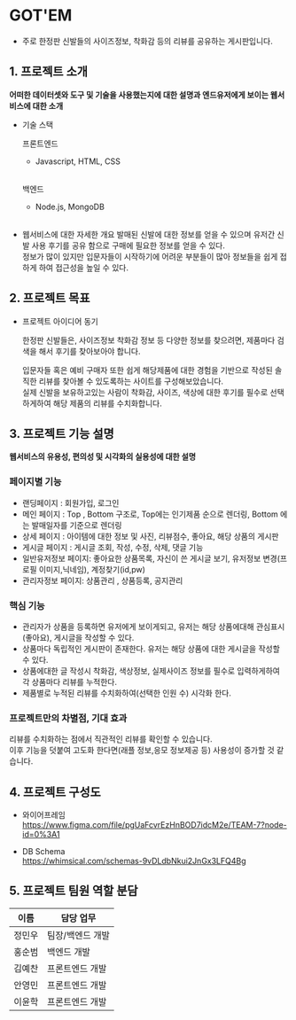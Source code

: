 # GOT'EM
- 주로 한정판 신발들의 사이즈정보, 착화감 등의 리뷰를 공유하는 게시판입니다.

## 1. 프로젝트 소개

**어떠한 데이터셋와 도구 및 기술을 사용했는지에 대한 설명과 엔드유저에게 보이는 웹서비스에 대한 소개**

  - 기술 스택<br>
    
    프론트엔드<br>
    - Javascript, HTML, CSS <br><br>

    백엔드<br>
    - Node.js, MongoDB
    <br><br>

  - 웹서비스에 대한 자세한 개요
    발매된 신발에 대한 정보를 얻을 수 있으며 유저간 신발 사용 후기를 공유 함으로 구매에 필요한 정보를 얻을 수 있다.<br>
    정보가 많이 있지만 입문자들이 시작하기에 어려운 부분들이 많아 정보들을 쉽게 접하게 하여 접근성을 높일 수 있다.

## 2. 프로젝트 목표

  - 프로젝트 아이디어 동기
  
    한정판 신발들은, 사이즈정보 착화감 정보 등 다양한 정보를 찾으려면, 제품마다 검색을 해서 후기를 
        찾아보아야 합니다.
    <br>
    
    입문자들 혹은 예비 구매자 또한 쉽게 해당제품에 대한 경험을 기반으로 작성된 솔직한 리뷰를 찾아볼 수 있도록하는 사이트를 구성해보았습니다.
    <br>
    실제 신발을 보유하고있는 사람이 착화감, 사이즈, 색상에 대한 후기를 필수로 선택하게하여 해당 제품의 리뷰를 수치화합니다.

## 3. 프로젝트 기능 설명

**웹서비스의 유용성, 편의성 및 시각화의 실용성에 대한 설명**

  ### 페이지별 기능
  - 랜딩페이지 : 회원가입, 로그인
  - 메인 페이지 : Top , Bottom 구조로, Top에는 인기제품 순으로 렌더링, Bottom 에는 발매일자를 기준으로 렌더링
  - 상세 페이지 : 아이템에 대한 정보 및 사진, 리뷰점수, 좋아요, 해당 상품의 게시판
  - 게시글 페이지 : 게시글 조회, 작성, 수정, 삭제, 댓글 기능 
  - 일반유저정보 페이지: 좋아요한 상품목록, 자신이 쓴 게시글 보기, 유저정보 변경(프로필 이미지,닉네임), 계정찾기(id,pw)
  - 관리자정보 페이지: 상품관리 , 상품등록, 공지관리
  
  ### 핵심 기능
  - 관리자가 상품을 등록하면 유저에게 보이게되고, 유저는 해당 상품에대해 관심표시(좋아요), 게시글을 작성할 수 있다.
  - 상품마다 독립적인 게시판이 존재한다. 유저는 해당 상품에 대한 게시글을 작성할 수 있다.
  - 상품에대한 글 작성시 착화감, 색상정보, 실제사이즈 정보를 필수로 입력하게하여 각 상품마다 리뷰를 누적한다.
  - 제품별로 누적된 리뷰를 수치화하여(선택한 인원 수) 시각화 한다.
  
  ### 프로젝트만의 차별점, 기대 효과 
  리뷰를 수치화하는 점에서 직관적인 리뷰를 확인할 수 있습니다. <br>
  이후 기능을 덧붙여 고도화 한다면(래플 정보,응모 정보제공 등) 사용성이 증가할 것 같습니다. 
  


## 4. 프로젝트 구성도
  - 와이어프레임 <br>
  https://www.figma.com/file/pgUaFcvrEzHnBOD7idcM2e/TEAM-7?node-id=0%3A1

  - DB Schema <br> 
  https://whimsical.com/schemas-9vDLdbNkui2JnGx3LFQ4Bg

## 5. 프로젝트 팀원 역할 분담
| 이름 | 담당 업무 |
| ------ | ------ |
| 정민우 | 팀장/백엔드 개발 |
| 홍순범 | 백엔드 개발  |
| 김예찬 | 프론트엔드 개발  |
| 안영민 | 프론트엔드 개발  |
| 이윤학 | 프론트엔드 개발  |

